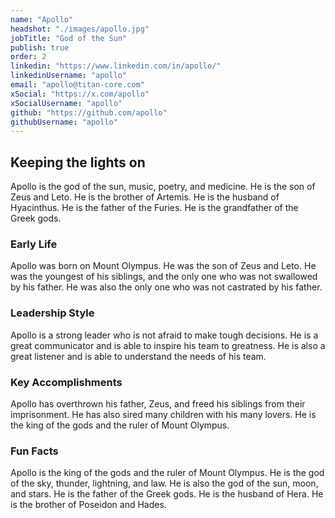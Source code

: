 ```yaml
---
name: "Apollo"
headshot: "./images/apollo.jpg"
jobTitle: "God of the Sun"
publish: true
order: 2
linkedin: "https://www.linkedin.com/in/apollo/"
linkedinUsername: "apollo"
email: "apollo@titan-core.com"
xSocial: "https://x.com/apollo"
xSocialUsername: "apollo"
github: "https://github.com/apollo"
githubUsername: "apollo"
---
```


## Keeping the lights on
Apollo is the god of the sun, music, poetry, and medicine. He is the son of Zeus and Leto. He is the brother of Artemis. He is the husband of Hyacinthus. He is the father of the Furies. He is the grandfather of the Greek gods.

### Early Life

Apollo was born on Mount Olympus. He was the son of Zeus and Leto. He was the youngest of his siblings, and the only one who was not swallowed by his father. He was also the only one who was not castrated by his father.

### Leadership Style

Apollo is a strong leader who is not afraid to make tough decisions. He is a great communicator and is able to inspire his team to greatness. He is also a great listener and is able to understand the needs of his team.

### Key Accomplishments    

Apollo has overthrown his father, Zeus, and freed his siblings from their imprisonment. He has also sired many children with his many lovers. He is the king of the gods and the ruler of Mount Olympus.

### Fun Facts

Apollo is the king of the gods and the ruler of Mount Olympus. He is the god of the sky, thunder, lightning, and law. He is also the god of the sun, moon, and stars. He is the father of the Greek gods. He is the husband of Hera. He is the brother of Poseidon and Hades.



